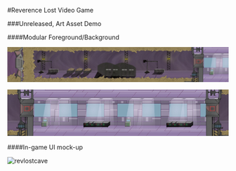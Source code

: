 #Reverence Lost Video Game

###Unreleased, Art Asset Demo

####Modular Foreground/Background

![revlostcave](https://raw.githubusercontent.com/kevinhuynh26/portfolio/master/ReverenceLost/RevLostCave.jpg)

![revlostfactory](https://raw.githubusercontent.com/kevinhuynh26/portfolio/master/ReverenceLost/RevLostFactory.jpg)

####In-game UI mock-up

![revlostcave](https://raw.githubusercontent.com/kevinhuynh26/portfolio/master/ReverenceLost/UI75.jpg)
